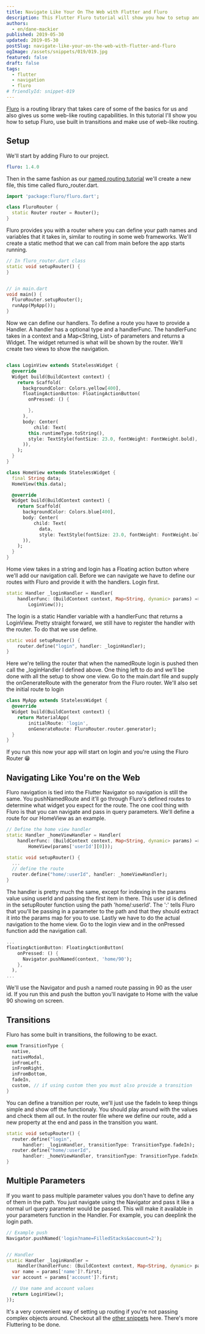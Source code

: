 ```yaml
---
title: Navigate Like Your On The Web with Flutter and Fluro
description: This Flutter Fluro tutorial will show you how to setup and use the Fluro package in Flutter for routing.
authors:
  - en/dane-mackier
published: 2019-05-30
updated: 2019-05-30
postSlug: navigate-like-your-on-the-web-with-flutter-and-fluro
ogImage: /assets/snippets/019/019.jpg
featured: false
draft: false
tags:
  - flutter
  - navigation
  - fluro
# friendlyId: snippet-019
---
```


[Fluro](https://pub.dev/packages/fluro) is a routing library that takes care of some of the basics for us and also gives us some web-like routing capabilities. In this tutorial I'll show you how to setup Fluro, use built in transitions and make use of web-like routing.

## Setup

We'll start by adding Fluro to our project.

```yaml
fluro: 1.4.0
```

Then in the same fashion as our [named routing tutorial](/snippet/clean-navigation-in-flutter-using-generated-routes) we'll create a new file, this time called fluro_router.dart.

```dart
import 'package:fluro/fluro.dart';

class FluroRouter {
  static Router router = Router();
}
```

Fluro provides you with a router where you can define your path names and variables that it takes in, similar to routing in some web frameworks. We'll create a static method that we can call from main before the app starts running.

```dart
// In fluro_router.dart class
static void setupRouter() {
}


// in main.dart
void main() {
  FluroRouter.setupRouter();
  runApp(MyApp());
}
```

Now we can define our handlers. To define a route you have to provide a Handler. A handler has a optional type and a handlerFunc. The handlerFunc takes in a context and a Map<String, List<String>> of parameters and returns a Widget. The widget returned is what will be shown by the router. We'll create two views to show the navigation.

```dart

class LoginView extends StatelessWidget {
  @override
  Widget build(BuildContext context) {
    return Scaffold(
      backgroundColor: Colors.yellow[400],
      floatingActionButton: FloatingActionButton(
        onPressed: () {

        },
      ),
      body: Center(
          child: Text(
        this.runtimeType.toString(),
        style: TextStyle(fontSize: 23.0, fontWeight: FontWeight.bold),
      )),
    );
  }
}

class HomeView extends StatelessWidget {
  final String data;
  HomeView(this.data);

  @override
  Widget build(BuildContext context) {
    return Scaffold(
      backgroundColor: Colors.blue[400],
      body: Center(
          child: Text(
            data,
            style: TextStyle(fontSize: 23.0, fontWeight: FontWeight.bold),
      )),
    );
  }
}

```

Home view takes in a string and login has a Floating action button where we'll add our navigation call. Before we can navigate we have to define our routes with Fluro and provide it with the handlers. Login first.

```dart
static Handler _loginHandler = Handler(
    handlerFunc: (BuildContext context, Map<String, dynamic> params) =>
        LoginView());
```

The login is a static Handler variable with a handlerFunc that returns a LoginView. Pretty straight forward, we still have to register the handler with the router. To do that we use define.

```dart
static void setupRouter() {
    router.define("login", handler: _loginHandler);
}
```

Here we're telling the router that when the namedRoute login is pushed then call the \_loginHandler I defined above. One thing left to do and we'll be done with all the setup to show one view. Go to the main.dart file and supply the onGenerateRoute with the generator from the Fluro router. We'll also set the initial route to login

```dart
class MyApp extends StatelessWidget {
  @override
  Widget build(BuildContext context) {
    return MaterialApp(
        initialRoute: 'login',
        onGenerateRoute: FluroRouter.router.generator);
  }
}
```

If you run this now your app will start on login and you're using the Fluro Router 😁

## Navigating Like You're on the Web

Fluro navigation is tied into the Flutter Navigator so navigation is still the same. You pushNamedRoute and it'll go through Fluro's defined routes to determine what widget you expect for the route. The one cool thing with Fluro is that you can navigate and pass in query parameters. We'll define a route for our HomeView as an example.

```dart
// Define the home view handler
static Handler _homeViewHandler = Handler(
    handlerFunc: (BuildContext context, Map<String, dynamic> params) =>
        HomeView(params['userId'][0]));

static void setupRouter() {
  ...
  // define the route
  router.define("home/:userId", handler: _homeViewHandler);
}
```

The handler is pretty much the same, except for indexing in the params value using userId and passing the first item in there. This user id is defined in the setupRouter function using the path 'home/:userId'. The ':' tells Fluro that you'll be passing in a parameter to the path and that they should extract it into the params map for you to use. Lastly we have to do the actual navigation to the home view. Go to the login view and in the onPressed function add the navigation call.

```dart
...
floatingActionButton: FloatingActionButton(
    onPressed: () {
      Navigator.pushNamed(context, 'home/90');
    },
  ),
...
```

We'll use the Navigator and push a named route passing in 90 as the user id. If you run this and push the button you'll navigate to Home with the value 90 showing on screen.

## Transitions

Fluro has some built in transitions, the following to be exact.

```dart
enum TransitionType {
  native,
  nativeModal,
  inFromLeft,
  inFromRight,
  inFromBottom,
  fadeIn,
  custom, // if using custom then you must also provide a transition
}
```

You can define a transition per route, we'll just use the fadeIn to keep things simple and show off the functionaly. You should play around with the values and check them all out. In the router file where we define our route, add a new property at the end and pass in the transition you want.

```dart
static void setupRouter() {
  router.define("login",
      handler: _loginHandler, transitionType: TransitionType.fadeIn);
  router.define("home/:userId",
      handler: _homeViewHandler, transitionType: TransitionType.fadeIn);
}
```

## Multiple Parameters

If you want to pass multiple parameter values you don't have to define any of them in the path. You just navigate using the Navigator and pass it like a normal url query parameter would be passed. This will make it available in your parameters function in the Handler. For example, you can deeplink the login path.

```dart
// Example push
Navigator.pushNamed('login?name=FilledStacks&account=2');


// Handler
static Handler _loginHandler =
    Handler(handlerFunc: (BuildContext context, Map<String, dynamic> params) {
  var name = params['name']?.first;
  var account = params['account']?.first;

  // Use name and account values
  return LoginView();
});

```

It's a very convenient way of setting up routing if you're not passing complex objects around. Checkout all the [other snippets](/snippets) here. There's more Fluttering to be done.
